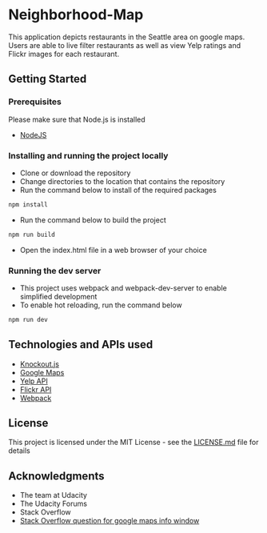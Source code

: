 # Neighborhood-Map

This application depicts restaurants in the Seattle area on google maps.  Users are able to live filter restaurants as well as view Yelp ratings and Flickr images for each restaurant. 

## Getting Started

### Prerequisites

Please make sure that Node.js is installed
* [NodeJS](https://nodejs.org/en/)

### Installing and running the project locally

* Clone or download the repository
* Change directories to the location that contains the repository
* Run the command below to install of the required packages
```sh
npm install
```
* Run the command below to build the project
```sh
npm run build
```
* Open the index.html file in a web browser of your choice

### Running the dev server
* This project uses webpack and webpack-dev-server to enable simplified development
* To enable hot reloading, run the command below
```sh
npm run dev
```

## Technologies and APIs used
* [Knockout.js](http://knockoutjs.com/)
* [Google Maps](https://developers.google.com/maps/documentation/javascript/)
* [Yelp API](https://www.yelp.com/developers/documentation/v2/search_api)
* [Flickr API](https://www.flickr.com/services/api/)
* [Webpack](https://webpack.github.io/)

## License

This project is licensed under the MIT License - see the [LICENSE.md](LICENSE) file for details

## Acknowledgments

* The team at Udacity
* The Udacity Forums
* Stack Overflow
* [Stack Overflow question for google maps info window](http://stackoverflow.com/questions/15317796/knockout-loses-bindings-when-google-maps-api-v3-info-window-is-closed/25274909)
